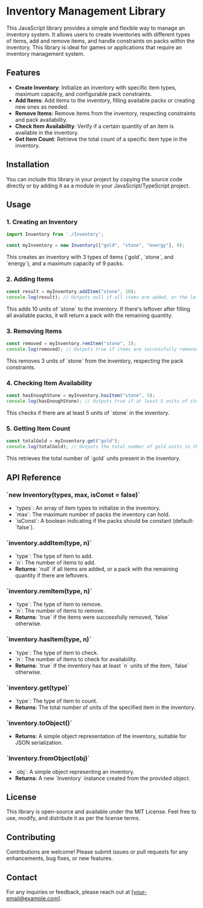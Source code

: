 
# Inventory Management Library

This JavaScript library provides a simple and flexible way to manage an inventory system. It allows users to create inventories with different types of items, add and remove items, and handle constraints on packs within the inventory. This library is ideal for games or applications that require an inventory management system.

## Features

- **Create Inventory**: Initialize an inventory with specific item types, maximum capacity, and configurable pack constraints.
- **Add Items**: Add items to the inventory, filling available packs or creating new ones as needed.
- **Remove Items**: Remove items from the inventory, respecting constraints and pack availability.
- **Check Item Availability**: Verify if a certain quantity of an item is available in the inventory.
- **Get Item Count**: Retrieve the total count of a specific item type in the inventory.

## Installation

You can include this library in your project by copying the source code directly or by adding it as a module in your JavaScript/TypeScript project.

## Usage

### 1. Creating an Inventory

```javascript
import Inventory from './Inventory';

const myInventory = new Inventory(["gold", "stone", "energy"], 9);
```

This creates an inventory with 3 types of items (\`gold\`, \`stone\`, and \`energy\`), and a maximum capacity of 9 packs.

### 2. Adding Items

```javascript
const result = myInventory.addItem("stone", 10);
console.log(result); // Outputs null if all items are added, or the leftover pack if not
```

This adds 10 units of \`stone\` to the inventory. If there's leftover after filling all available packs, it will return a pack with the remaining quantity.

### 3. Removing Items

```javascript
const removed = myInventory.remItem("stone", 3);
console.log(removed); // Outputs true if items are successfully removed, false otherwise
```

This removes 3 units of \`stone\` from the inventory, respecting the pack constraints.

### 4. Checking Item Availability

```javascript
const hasEnoughStone = myInventory.hasItem("stone", 5);
console.log(hasEnoughStone); // Outputs true if at least 5 units of stone are available
```

This checks if there are at least 5 units of \`stone\` in the inventory.

### 5. Getting Item Count

```javascript
const totalGold = myInventory.get("gold");
console.log(totalGold); // Outputs the total number of gold units in the inventory
```

This retrieves the total number of \`gold\` units present in the inventory.

## API Reference

### \`new Inventory(types, max, isConst = false)\`

- \`types\`: An array of item types to initialize in the inventory.
- \`max\`: The maximum number of packs the inventory can hold.
- \`isConst\`: A boolean indicating if the packs should be constant (default: \`false\`).

### \`inventory.addItem(type, n)\`

- \`type\`: The type of item to add.
- \`n\`: The number of items to add.
- **Returns**: \`null\` if all items are added, or a pack with the remaining quantity if there are leftovers.

### \`inventory.remItem(type, n)\`

- \`type\`: The type of item to remove.
- \`n\`: The number of items to remove.
- **Returns**: \`true\` if the items were successfully removed, \`false\` otherwise.

### \`inventory.hasItem(type, n)\`

- \`type\`: The type of item to check.
- \`n\`: The number of items to check for availability.
- **Returns**: \`true\` if the inventory has at least \`n\` units of the item, \`false\` otherwise.

### \`inventory.get(type)\`

- \`type\`: The type of item to count.
- **Returns**: The total number of units of the specified item in the inventory.

### \`inventory.toObject()\`

- **Returns**: A simple object representation of the inventory, suitable for JSON serialization.

### \`Inventory.fromObject(obj)\`

- \`obj\`: A simple object representing an inventory.
- **Returns**: A new \`Inventory\` instance created from the provided object.

## License

This library is open-source and available under the MIT License. Feel free to use, modify, and distribute it as per the license terms.

## Contributing

Contributions are welcome! Please submit issues or pull requests for any enhancements, bug fixes, or new features.

## Contact

For any inquiries or feedback, please reach out at [your-email@example.com].

